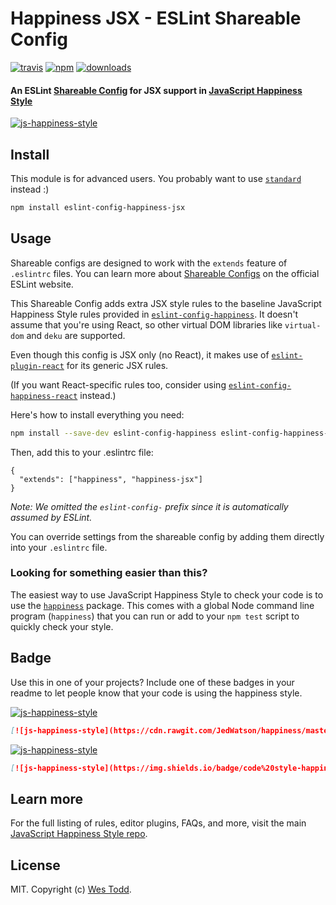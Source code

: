 # Happiness JSX - ESLint Shareable Config
[![travis][travis-image]][travis-url]
[![npm][npm-image]][npm-url]
[![downloads][downloads-image]][downloads-url]

[travis-image]: https://img.shields.io/travis/wesleytodd/eslint-config-happiness-jsx/master.svg
[travis-url]: https://travis-ci.org/wesleytodd/eslint-config-happiness-jsx
[npm-image]: https://img.shields.io/npm/v/eslint-config-happiness-jsx.svg
[npm-url]: https://npmjs.org/package/eslint-config-happiness-jsx
[downloads-image]: https://img.shields.io/npm/dm/eslint-config-happiness-jsx.svg
[downloads-url]: https://npmjs.org/package/eslint-config-happiness-jsx

#### An ESLint [Shareable Config](http://eslint.org/docs/developer-guide/shareable-configs) for JSX support in [JavaScript Happiness Style](https://github.com/JedWatson/happiness)

[![js-happiness-style](https://cdn.rawgit.com/JedWatson/happiness/master/badge.svg)](https://github.com/JedWatson/happiness)

## Install

This module is for advanced users. You probably want to use [`standard`](http://standardjs.com) instead :)

```bash
npm install eslint-config-happiness-jsx
```

## Usage

Shareable configs are designed to work with the `extends` feature of `.eslintrc` files.
You can learn more about
[Shareable Configs](http://eslint.org/docs/developer-guide/shareable-configs) on the
official ESLint website.

This Shareable Config adds extra JSX style rules to the baseline JavaScript Happiness Style
rules provided in
[`eslint-config-happiness`](https://www.npmjs.com/package/eslint-config-happiness).
It doesn't assume that you're using React, so other virtual DOM libraries like
`virtual-dom` and `deku` are supported.

Even though this config is JSX only (no React), it makes use of
[`eslint-plugin-react`](https://npmjs.com/package/eslint-plugin-react) for its generic
JSX rules.

(If you want React-specific rules too, consider using
[`eslint-config-happiness-react`](https://www.npmjs.com/package/eslint-config-happiness-react)
instead.)

Here's how to install everything you need:

```bash
npm install --save-dev eslint-config-happiness eslint-config-happiness-jsx eslint-plugin-standard eslint-plugin-promise eslint-plugin-import eslint-plugin-node eslint-plugin-react
```

Then, add this to your .eslintrc file:

```
{
  "extends": ["happiness", "happiness-jsx"]
}
```

*Note: We omitted the `eslint-config-` prefix since it is automatically assumed by ESLint.*

You can override settings from the shareable config by adding them directly into your
`.eslintrc` file.

### Looking for something easier than this?

The easiest way to use JavaScript Happiness Style to check your code is to use the
[`happiness`](https://github.com/JedWatson/happiness) package. This comes with a global
Node command line program (`happiness`) that you can run or add to your `npm test` script
to quickly check your style.

## Badge

Use this in one of your projects? Include one of these badges in your readme to
let people know that your code is using the happiness style.

[![js-happiness-style](https://cdn.rawgit.com/JedWatson/happiness/master/badge.svg)](https://github.com/JedWatson/happiness)

```markdown
[![js-happiness-style](https://cdn.rawgit.com/JedWatson/happiness/master/badge.svg)](https://github.com/JedWatson/happiness)
```

[![js-happiness-style](https://img.shields.io/badge/code%20style-happiness-brightgreen.svg)](https://github.com/JedWatson/happiness)

```markdown
[![js-happiness-style](https://img.shields.io/badge/code%20style-happiness-brightgreen.svg)](https://github.com/JedWatson/happiness)
```

## Learn more

For the full listing of rules, editor plugins, FAQs, and more, visit the main
[JavaScript Happiness Style repo](https://github.com/JedWatson/happiness).

## License

MIT. Copyright (c) [Wes Todd](http://wesleytodd.com).
